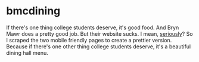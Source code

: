 # bmcdining
If there's one thing college students deserve, it's good food. And Bryn Mawr does a pretty good job.
But their website sucks. I mean, [seriously](http://www.brynmawr.edu/dining/menu.htm)? 
So I scraped the two mobile friendly pages to create a prettier version. Because if there's one other
thing college students deserve, it's a beautiful dining hall menu. 
